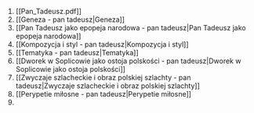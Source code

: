 1. [[Pan_Tadeusz.pdf]]
2. [[Geneza - pan tadeusz|Geneza]]
3. [[Pan Tadeusz jako epopeja narodowa - pan tadeusz|Pan Tadeusz jako epopeja narodowa]]
4. [[Kompozycja i styl - pan tadeusz|Kompozycja i styl]]
5. [[Tematyka - pan tadeusz|Tematyka]]
6. [[Dworek w Soplicowie jako ostoja polskości - pan tadeusz|Dworek w Soplicowie jako ostoja polskości]]
7. [[Zwyczaje szlacheckie i obraz polskiej szlachty - pan tadeusz|Zwyczaje szlacheckie i obraz polskiej szlachty]]
8. [[Perypetie miłosne - pan tadeusz|Perypetie miłosne]]
9. 